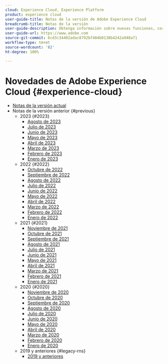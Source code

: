 ```yaml
---
cloud: Experience Cloud, Experience Platform
product: experience cloud
user-guide-title: Notas de la versión de Adobe Experience Cloud
breadcrumb-title: Notas de la versión
user-guide-description: Obtenga información sobre nuevas funciones, correcciones y avisos importantes de Adobe Experience Cloud y Experience Platform.
user-guide-url: https://www.adobe.com
source-git-commit: 6cd3c34402adac8792bf404b0138b4242a948a71
workflow-type: tm+mt
source-wordcount: '82'
ht-degree: 100%

---
```



# Novedades de Adobe Experience Cloud {#experience-cloud}

+ [Notas de la versión actual](current.md)
+ Notas de la versión anterior {#previous}
   + 2023 {#2023}
      + [Agosto de 2023](c-legacy-releases/2023/08092023.md)
      + [Julio de 2023](c-legacy-releases/2023/07122023.md)
      + [Junio de 2023](c-legacy-releases/2023/06072023.md)
      + [Mayo de 2023](c-legacy-releases/2023/05102023.md)
      + [Abril de 2023](c-legacy-releases/2023/04122023.md)
      + [Marzo de 2023](c-legacy-releases/2023/03082023.md)
      + [Febrero de 2023](c-legacy-releases/2023/02082023.md)
      + [Enero de 2023](c-legacy-releases/2023/01112023.md)
   + 2022 {#2022}
      + [Octubre de 2022](c-legacy-releases/2022/10052022.md)
      + [Septiembre de 2022](c-legacy-releases/2022/09072022.md)
      + [Agosto de 2022](c-legacy-releases/2022/08172022.md)
      + [Julio de 2022](c-legacy-releases/2022/07202022.md)
      + [Junio de 2022](c-legacy-releases/2022/06152022.md)
      + [Mayo de 2022](c-legacy-releases/2022/05182022.md)
      + [Abril de 2022](c-legacy-releases/2022/04202022.md)
      + [Marzo de 2022](c-legacy-releases/2022/03232022.md)
      + [Febrero de 2022](c-legacy-releases/2022/02162022.md)
      + [Enero de 2022](c-legacy-releases/2022/01192022.md)
   + 2021 {#2021}
      + [Noviembre de 2021](c-legacy-releases/2021/10282021.md)
      + [Octubre de 2021](c-legacy-releases/2021/10072021.md)
      + [Septiembre de 2021](c-legacy-releases/2021/09152021.md)
      + [Agosto de 2021](c-legacy-releases/2021/08192021.md)
      + [Julio de 2021](c-legacy-releases/2021/07222021.md)
      + [Junio de 2021](c-legacy-releases/2021/06172021.md)
      + [Mayo de 2021](c-legacy-releases/2021/05202021.md)
      + [Abril de 2021](c-legacy-releases/2021/04222021.md)
      + [Marzo de 2021](c-legacy-releases/2021/03252021.md)
      + [Febrero de 2021](c-legacy-releases/2021/02182021.md)
      + [Enero de 2021](c-legacy-releases/2021/01142021.md)
   + 2020 {#2020}
      + [Noviembre de 2020](c-legacy-releases/2020/10292020.md)
      + [Octubre de 2020](c-legacy-releases/2020/10082020.md)
      + [Septiembre de 2020](c-legacy-releases/2020/09102020.md)
      + [Agosto de 2020](c-legacy-releases/2020/08132020.md)
      + [Julio de 2020](c-legacy-releases/2020/07162020.md)
      + [Junio de 2020](c-legacy-releases/2020/06182020.md)
      + [Mayo de 2020](c-legacy-releases/2020/05212020.md)
      + [Abril de 2020](c-legacy-releases/2020/04162020.md)
      + [Marzo de 2020](c-legacy-releases/2020/03122020.md)
      + [Febrero de 2020](c-legacy-releases/2020/02202020.md)
      + [Enero de 2020](c-legacy-releases/2020/01162020.md)
   + 2019 y anteriores {#legacy-rns}
      + [2019 y anteriores](c-legacy-releases/2019-earlier.md)
